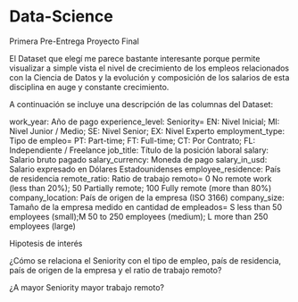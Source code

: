 # Data-Science
Primera Pre-Entrega Proyecto Final

El Dataset que elegí me parece bastante interesante porque permite visualizar a simple vista el nivel de crecimiento de los empleos relacionados con la Ciencia de Datos y la evolución y composición de los salarios de esta disciplina en auge y constante crecimiento.

A continuación se incluye una descripción de las columnas del Dataset:

work_year: Año de pago
experience_level: Seniority= EN: Nivel Inicial; MI: Nivel Junior / Medio; SE: Nivel Senior; EX: Nivel Experto
employment_type: Tipo de empleo= PT: Part-time; FT: Full-time; CT: Por Contrato; FL: Independiente / Freelance
job_title: Título de la posición laboral
salary: Salario bruto pagado
salary_currency: Moneda de pago
salary_in_usd: Salario expresado en Dólares Estadounidenses
employee_residence: País de residencia
remote_ratio: Ratio de trabajo remoto= 0 No remote work (less than 20%); 50 Partially remote; 100 Fully remote (more than 80%)
company_location: País de origen de la empresa (ISO 3166)
company_size: Tamaño de la empresa medido en cantidad de empleados= S less than 50 employees (small);M 50 to 250 employees (medium); L more than 250 employees (large)

Hipotesis de interés

¿Cómo se relaciona el Seniority con el tipo de empleo, país de residencia, país de origen de la empresa y el ratio de trabajo remoto?

¿A mayor Seniority mayor trabajo remoto?







